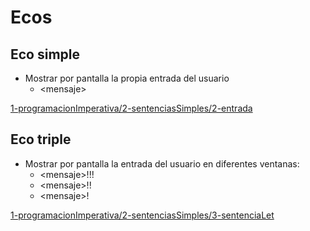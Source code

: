 # Ecos

## Eco simple

* Mostrar por pantalla la propia entrada del usuario
  * &lt;mensaje&gt;

[1-programacionImperativa/2-sentenciasSimples/2-entrada](https://github.com/USantaTecla-domain-text/javascript/blob/master/eco/1-programacionImperativa/2-sentenciasSimples/2-entrada/logic.js)

## Eco triple

* Mostrar por pantalla la entrada del usuario en diferentes ventanas:
  * &lt;mensaje&gt;!!!
  * &lt;mensaje&gt;!!
  * &lt;mensaje&gt;!

[1-programacionImperativa/2-sentenciasSimples/3-sentenciaLet](https://github.com/USantaTecla-domain-text/javascript/blob/master/eco/1-programacionImperativa/2-sentenciasSimples/3-sentenciaLet/logic.js)
